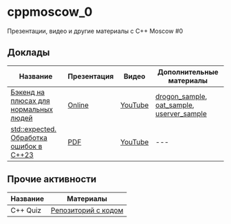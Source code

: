 # cppmoscow_0

Презентации, видео и другие материалы с C++ Moscow #0

## Доклады

| Название | Презентация | Видео | Дополнительные материалы |
| -------- | ----------- | ----- | ------------------------ |
| [Бэкенд на плюсах для нормальных людей](https://github.com/backend_for_sane_people) | [Online](https://cppmoscow.com/backend_for_sane_people) | [YouTube](https://youtu.be/NLdvFr3tSuY?si=cWi2fROW8MkHecd0) | [drogon_sample](https://github.com/cppmoscow/drogon_sample), [oat_sample](https://github.com/cppmoscow/oat_sample), [userver_sample](https://github.com/cppmoscow/userver_sample) |
| [std::expected. Обработка ошибок в C++23](https://github.com/exceptions_handling_in_cpp23) | [PDF](https://github.com/cppmoscow/exceptions_handling_in_cpp23/blob/main/slides.pdf) | [YouTube](https://youtu.be/PdRWkw2kaqE?si=xDSOhXrNNFC0rmI7) | --- |

## Прочие активности

| Название | Материалы |
| -------- | --------- |
| C++ Quiz | [Репозиторий с кодом](https://github.com/cppmoscow/quiz_snippets_0) |
